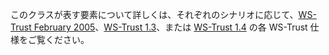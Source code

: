 このクラスが表す要素について詳しくは、それぞれのシナリオに応じて、[WS-Trust February 2005](http://schemas.xmlsoap.org/ws/2005/02/trust/)、[WS-Trust 1.3](http://docs.oasis-open.org/ws-sx/ws-trust/200512/ws-trust-1.3-os.html)、または [WS-Trust 1.4](http://docs.oasis-open.org/ws-sx/ws-trust/v1.4/os/ws-trust-1.4-spec-os.html) の各 WS-Trust 仕様をご覧ください。
